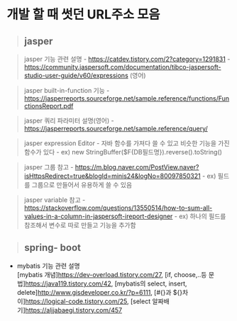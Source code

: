 # 개발 할 때 썻던 URL주소 모음

> ## jasper

  > jasper 기능 관련 설명
    - https://catdev.tistory.com/2?category=1291831
    - https://community.jaspersoft.com/documentation/tibco-jaspersoft-studio-user-guide/v60/expressions (영어)
 

  > jasper built-in-function 기능
    - https://jasperreports.sourceforge.net/sample.reference/functions/FunctionsReport.pdf
  
  > jasper 쿼리 파라미터 설명(영어)
    - https://jasperreports.sourceforge.net/sample.reference/query/
  
  > jasper expression Editor
    - 자바 함수를 가져다 쓸 수 있고 비슷한 기능을 가진 함수가 있다
      - ex) new StringBuffer($F{DB필드명}).reverse().toString()
  
  > jasper 그룹 참고
    - https://m.blog.naver.com/PostView.naver?isHttpsRedirect=true&blogId=minis24&logNo=80097850321
      - ex) 필드를 그룹으로 만들어서 유용하게 쓸 수 있음

  > jasper variable 참고
    - https://stackoverflow.com/questions/13550514/how-to-sum-all-values-in-a-column-in-jaspersoft-ireport-designer
    - ex) 하나의 필드를 참조해서 변수로 따로 만들고 기능을 추가함

> ## spring- boot
  
  - mybatis 기능 관련 설명   
    [mybatis 개념]https://dev-overload.tistory.com/27,
    [if, choose,..등 문법]https://java119.tistory.com/42,
    [mybatis의 select, insert, delete]http://www.gisdeveloper.co.kr/?p=6111,
    [#{}과 ${}차이]https://logical-code.tistory.com/25,
    [select 알짜배기]https://aljjabaegi.tistory.com/457
